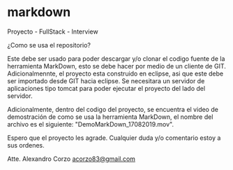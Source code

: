 # markdown
Proyecto - FullStack - Interview

¿Como se usa el repositorio?

Este debe ser usado para poder descargar y/o clonar el codigo fuente de la herramienta MarkDown, esto se debe hacer por medio
de un cliente de GIT. Adicionalmennte, el proyecto esta construido en eclipse, asi que este debe ser importado desde GIT hacia
eclipse. Se necesitara un servidor de aplicaciones tipo tomcat para poder ejecutar el proyecto del lado del servidor.

Adicionalmente, dentro del codigo del proyecto, se encuentra el video de demostración de como se usa la herramienta MarkDown, 
el nombre del archivo es el siguiente: "DemoMarkDown_17082019.mov".

Espero que el proyecto les agrade. Cualquier duda y/o comentario estoy a sus ordenes.

Atte. 
Alexandro Corzo
acorzo83@gmail.com
